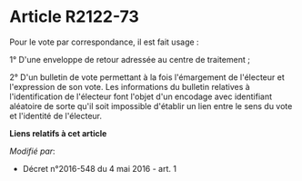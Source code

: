 # Article R2122-73

Pour le vote par correspondance, il est fait usage : 

1° D'une enveloppe de retour adressée au centre de traitement ; 

2° D'un bulletin de vote permettant à la fois l'émargement de l'électeur et l'expression de son vote. Les informations du
bulletin relatives à l'identification de l'électeur font l'objet d'un encodage avec identifiant aléatoire de sorte qu'il soit
impossible d'établir un lien entre le sens du vote et l'identité de l'électeur.

**Liens relatifs à cet article**

_Modifié par_:

  - Décret n°2016-548 du 4 mai 2016 - art. 1
